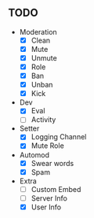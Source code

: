 
## TODO

- Moderation
    - [X] Clean
    - [X] Mute
    - [X] Unmute
    - [X] Role
    - [X] Ban
    - [X] Unban
    - [X] Kick

- Dev
  - [X] Eval
  - [ ] Activity

- Setter
  - [X] Logging Channel
  - [X] Mute Role

- Automod
  - [X] Swear words
  - [X] Spam

- Extra
  - [ ] Custom Embed
  - [ ] Server Info
  - [X] User Info
